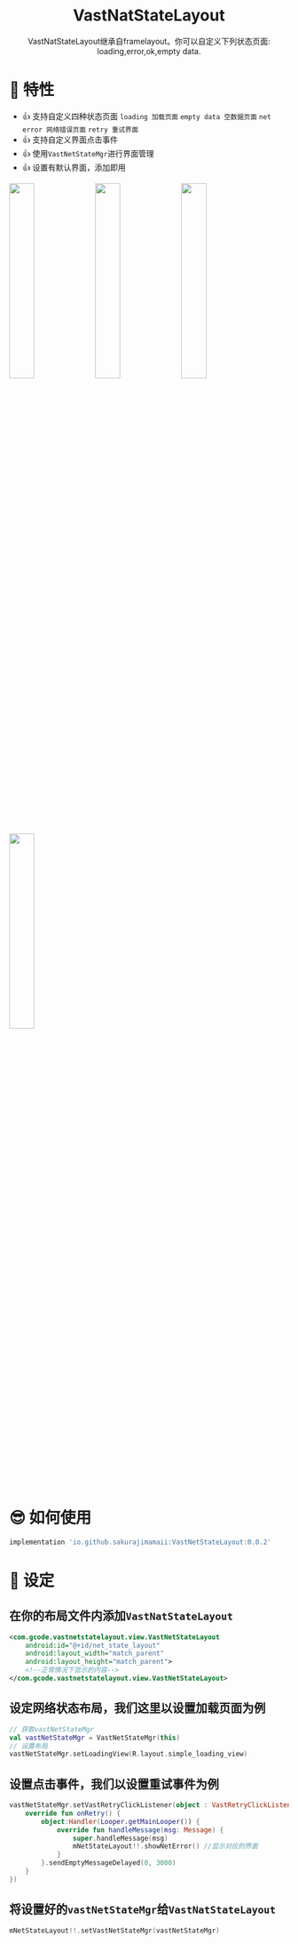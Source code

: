 <h1 align="center">VastNatStateLayout</h1>

<p align="center">VastNatStateLayout继承自framelayout。你可以自定义下列状态页面: loading,error,ok,empty data.</p>

# 💫 特性

- 👍 支持自定义四种状态页面 `loading 加载页面` `empty data 空数据页面` `net error 网络错误页面` `retry 重试界面`
- 👍 支持自定义界面点击事件
- 👍 使用`VastNetStateMgr`进行界面管理
- 👍 设置有默认界面，添加即用
<div>
	<image src="https://img-blog.csdnimg.cn/07db693ac8154e968cc7dbbd8f95ef3e.jpg" width="30%"/>
	<image src="https://img-blog.csdnimg.cn/a270b3dd21554189a07ac50e3a426c6f.jpg" width="30%"/>
	<image src="https://img-blog.csdnimg.cn/6925a02f78cd46e2904bf524b74d1c3e.jpg" width="30%"/>
	<image src="https://img-blog.csdnimg.cn/e3d521f969014a2387c8ff4348c47800.jpg" width="30%"/>
</div>

# 😎 如何使用

```gradle
implementation 'io.github.sakurajimamaii:VastNetStateLayout:0.0.2'
```

# 🤔 设定

## 在你的布局文件内添加`VastNatStateLayout`

```xml
<com.gcode.vastnetstatelayout.view.VastNetStateLayout
    android:id="@+id/net_state_layout"
    android:layout_width="match_parent"
    android:layout_height="match_parent">
    <!--正常情况下显示的内容-->
</com.gcode.vastnetstatelayout.view.VastNetStateLayout>
```

## 设定网络状态布局，我们这里以设置加载页面为例

```kotlin
// 获取vastNetStateMgr
val vastNetStateMgr = VastNetStateMgr(this)
// 设置布局
vastNetStateMgr.setLoadingView(R.layout.simple_loading_view)
```

## 设置点击事件，我们以设置重试事件为例

```kotlin
vastNetStateMgr.setVastRetryClickListener(object : VastRetryClickListener {
    override fun onRetry() {
        object:Handler(Looper.getMainLooper()) {
            override fun handleMessage(msg: Message) {
                super.handleMessage(msg)
                mNetStateLayout!!.showNetError() //显示对应的界面
            }
        }.sendEmptyMessageDelayed(0, 3000)
    }
})
```

## 将设置好的`vastNetStateMgr`给`VastNatStateLayout`

```kotlin
mNetStateLayout!!.setVastNetStateMgr(vastNetStateMgr)
```